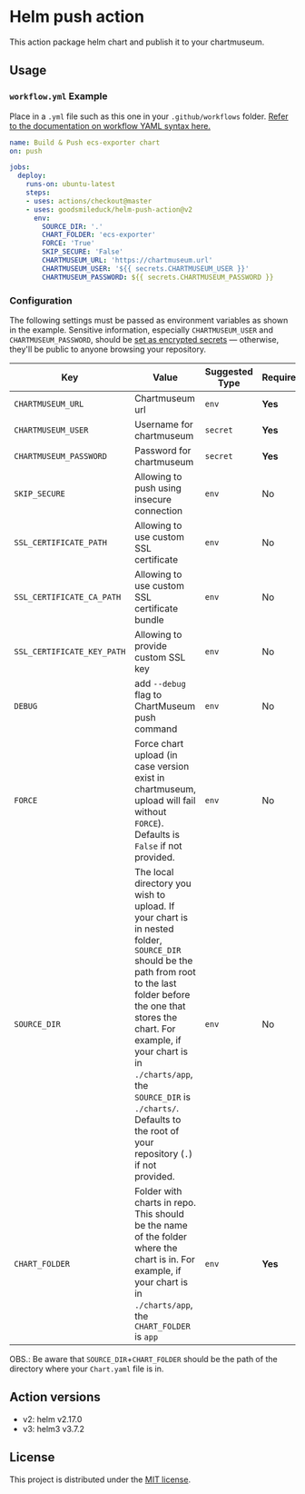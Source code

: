 # Helm push action

This action package helm chart and publish it to your chartmuseum.

## Usage

### `workflow.yml` Example

Place in a `.yml` file such as this one in your `.github/workflows` folder. [Refer to the documentation on workflow YAML syntax here.](https://help.github.com/en/articles/workflow-syntax-for-github-actions)

```yaml
name: Build & Push ecs-exporter chart
on: push

jobs:
  deploy:
    runs-on: ubuntu-latest
    steps:
    - uses: actions/checkout@master
    - uses: goodsmileduck/helm-push-action@v2
      env:
        SOURCE_DIR: '.'
        CHART_FOLDER: 'ecs-exporter'
        FORCE: 'True'
        SKIP_SECURE: 'False'
        CHARTMUSEUM_URL: 'https://chartmuseum.url'
        CHARTMUSEUM_USER: '${{ secrets.CHARTMUSEUM_USER }}'
        CHARTMUSEUM_PASSWORD: ${{ secrets.CHARTMUSEUM_PASSWORD }}
```

### Configuration

The following settings must be passed as environment variables as shown in the example. Sensitive information, especially `CHARTMUSEUM_USER` and `CHARTMUSEUM_PASSWORD`, should be [set as encrypted secrets](https://help.github.com/en/articles/virtual-environments-for-github-actions#creating-and-using-secrets-encrypted-variables) — otherwise, they'll be public to anyone browsing your repository.

| Key | Value | Suggested Type | Required |
| ------------- | ------------- | ------------- | ------------- |
| `CHARTMUSEUM_URL` | Chartmuseum url | `env` | **Yes** |
| `CHARTMUSEUM_USER` | Username for chartmuseum  | `secret` | **Yes** |
| `CHARTMUSEUM_PASSWORD` | Password for chartmuseum | `secret` | **Yes** |
| `SKIP_SECURE` | Allowing to push using insecure connection | `env` | No |
| `SSL_CERTIFICATE_PATH` | Allowing to use custom SSL certificate | `env` | No |
| `SSL_CERTIFICATE_CA_PATH` | Allowing to use custom SSL certificate bundle | `env` | No |
| `SSL_CERTIFICATE_KEY_PATH` | Allowing to provide custom SSL key | `env` | No |
| `DEBUG` | add `--debug` flag to ChartMuseum push command | `env` | No |
| `FORCE` | Force chart upload (in case version exist in chartmuseum, upload will fail without `FORCE`). Defaults is `False` if not provided. | `env` | No |
| `SOURCE_DIR` | The local directory you wish to upload. If your chart is in nested folder, `SOURCE_DIR` should be the path from root to the last folder before the one that stores the chart. For example, if your chart is in `./charts/app`, the `SOURCE_DIR` is `./charts/`. Defaults to the root of your repository (`.`) if not provided. | `env` | No |
| `CHART_FOLDER` | Folder with charts in repo. This should be the name of the folder where the chart is in. For example, if your chart is in `./charts/app`, the `CHART_FOLDER` is `app` | `env` | **Yes** |

OBS.: Be aware that `SOURCE_DIR`+`CHART_FOLDER` should be the path of the directory where your `Chart.yaml` file is in.

## Action versions

- v2: helm v2.17.0
- v3: helm3 v3.7.2

## License

This project is distributed under the [MIT license](LICENSE.md).
